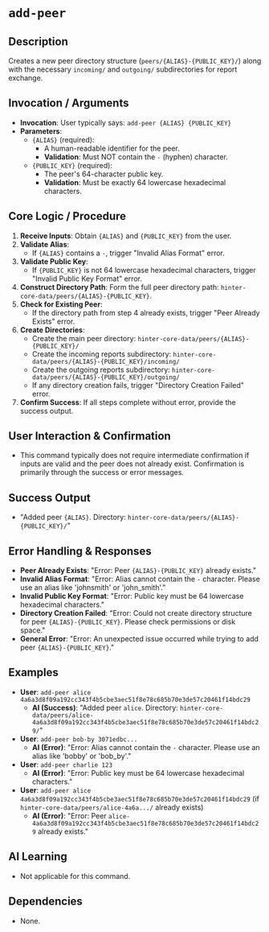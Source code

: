 # `add-peer`

## Description
Creates a new peer directory structure (`peers/{ALIAS}-{PUBLIC_KEY}/`) along with the necessary `incoming/` and `outgoing/` subdirectories for report exchange.

## Invocation / Arguments
*   **Invocation**: User typically says: `add-peer {ALIAS} {PUBLIC_KEY}`
*   **Parameters**:
    *   `{ALIAS}` (required):
        *   A human-readable identifier for the peer.
        *   **Validation**: Must NOT contain the `-` (hyphen) character.
    *   `{PUBLIC_KEY}` (required):
        *   The peer's 64-character public key.
        *   **Validation**: Must be exactly 64 lowercase hexadecimal characters.

## Core Logic / Procedure
1.  **Receive Inputs**: Obtain `{ALIAS}` and `{PUBLIC_KEY}` from the user.
2.  **Validate Alias**:
    *   If `{ALIAS}` contains a `-`, trigger "Invalid Alias Format" error.
3.  **Validate Public Key**:
    *   If `{PUBLIC_KEY}` is not 64 lowercase hexadecimal characters, trigger "Invalid Public Key Format" error.
4.  **Construct Directory Path**: Form the full peer directory path: `hinter-core-data/peers/{ALIAS}-{PUBLIC_KEY}`.
5.  **Check for Existing Peer**:
    *   If the directory path from step 4 already exists, trigger "Peer Already Exists" error.
6.  **Create Directories**:
    *   Create the main peer directory: `hinter-core-data/peers/{ALIAS}-{PUBLIC_KEY}/`
    *   Create the incoming reports subdirectory: `hinter-core-data/peers/{ALIAS}-{PUBLIC_KEY}/incoming/`
    *   Create the outgoing reports subdirectory: `hinter-core-data/peers/{ALIAS}-{PUBLIC_KEY}/outgoing/`
    *   If any directory creation fails, trigger "Directory Creation Failed" error.
7.  **Confirm Success**: If all steps complete without error, provide the success output.

## User Interaction & Confirmation
*   This command typically does not require intermediate confirmation if inputs are valid and the peer does not already exist. Confirmation is primarily through the success or error messages.

## Success Output
*   "Added peer `{ALIAS}`. Directory: `hinter-core-data/peers/{ALIAS}-{PUBLIC_KEY}/`"

## Error Handling & Responses
*   **Peer Already Exists**: "Error: Peer `{ALIAS}-{PUBLIC_KEY}` already exists."
*   **Invalid Alias Format**: "Error: Alias cannot contain the `-` character. Please use an alias like 'johnsmith' or 'john_smith'."
*   **Invalid Public Key Format**: "Error: Public key must be 64 lowercase hexadecimal characters."
*   **Directory Creation Failed**: "Error: Could not create directory structure for peer `{ALIAS}-{PUBLIC_KEY}`. Please check permissions or disk space."
*   **General Error**: "Error: An unexpected issue occurred while trying to add peer `{ALIAS}-{PUBLIC_KEY}`."

## Examples
*   **User**: `add-peer alice 4a6a3d8f09a192cc343f4b5cbe3aec51f8e78c685b70e3de57c20461f14bdc29`
    *   **AI (Success)**: "Added peer `alice`. Directory: `hinter-core-data/peers/alice-4a6a3d8f09a192cc343f4b5cbe3aec51f8e78c685b70e3de57c20461f14bdc29/`"
*   **User**: `add-peer bob-by 3071edbc...`
    *   **AI (Error)**: "Error: Alias cannot contain the `-` character. Please use an alias like 'bobby' or 'bob_by'."
*   **User**: `add-peer charlie 123`
    *   **AI (Error)**: "Error: Public key must be 64 lowercase hexadecimal characters."
*   **User**: `add-peer alice 4a6a3d8f09a192cc343f4b5cbe3aec51f8e78c685b70e3de57c20461f14bdc29` (if `hinter-core-data/peers/alice-4a6a.../` already exists)
    *   **AI (Error)**: "Error: Peer `alice-4a6a3d8f09a192cc343f4b5cbe3aec51f8e78c685b70e3de57c20461f14bdc29` already exists."

## AI Learning
*   Not applicable for this command.

## Dependencies
*   None.
